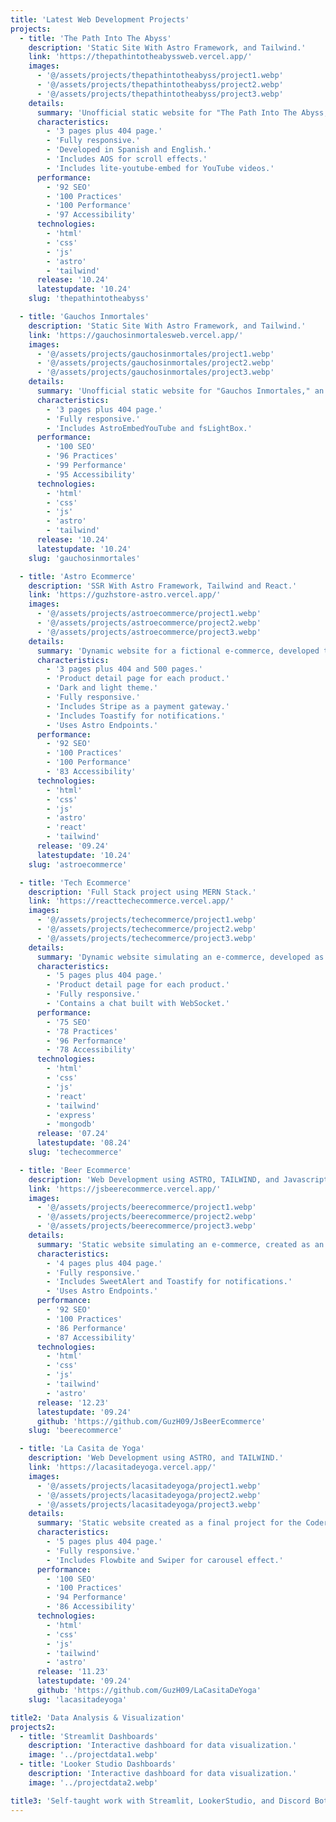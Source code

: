 ```yaml
---
title: 'Latest Web Development Projects'
projects:
  - title: 'The Path Into The Abyss'
    description: 'Static Site With Astro Framework, and Tailwind.'
    link: 'https://thepathintotheabyssweb.vercel.app/'
    images:
      - '@/assets/projects/thepathintotheabyss/project1.webp'
      - '@/assets/projects/thepathintotheabyss/project2.webp'
      - '@/assets/projects/thepathintotheabyss/project3.webp'
    details:
      summary: 'Unofficial static website for "The Path Into The Abyss," an Argentine video game in development by Matias Rispau, based on the Argentine movie "The Abyss". Contains a Parallax Effect at the Home page developed purely with CSS. Made with HTML, JavaScript, and Tailwind. It is fully responsive and includes YouTube embeds, without affecting performance.'
      characteristics:
        - '3 pages plus 404 page.'
        - 'Fully responsive.'
        - 'Developed in Spanish and English.'
        - 'Includes AOS for scroll effects.'
        - 'Includes lite-youtube-embed for YouTube videos.'
      performance:
        - '92 SEO'
        - '100 Practices'
        - '100 Performance'
        - '97 Accessibility'
      technologies:
        - 'html'
        - 'css'
        - 'js'
        - 'astro'
        - 'tailwind'
      release: '10.24'
      latestupdate: '10.24'
    slug: 'thepathintotheabyss'

  - title: 'Gauchos Inmortales'
    description: 'Static Site With Astro Framework, and Tailwind.'
    link: 'https://gauchosinmortalesweb.vercel.app/'
    images:
      - '@/assets/projects/gauchosinmortales/project1.webp'
      - '@/assets/projects/gauchosinmortales/project2.webp'
      - '@/assets/projects/gauchosinmortales/project3.webp'
    details:
      summary: 'Unofficial static website for "Gauchos Inmortales," an Argentine video game in development by RealiTeam. Uses HTML, JavaScript, and Tailwind. It is fully responsive, includes YouTube embeds, and a looping video as the background without affecting performance.'
      characteristics:
        - '3 pages plus 404 page.'
        - 'Fully responsive.'
        - 'Includes AstroEmbedYouTube and fsLightBox.'
      performance:
        - '100 SEO'
        - '96 Practices'
        - '99 Performance'
        - '95 Accessibility'
      technologies:
        - 'html'
        - 'css'
        - 'js'
        - 'astro'
        - 'tailwind'
      release: '10.24'
      latestupdate: '10.24'
    slug: 'gauchosinmortales'

  - title: 'Astro Ecommerce'
    description: 'SSR With Astro Framework, Tailwind and React.'
    link: 'https://guzhstore-astro.vercel.app/'
    images:
      - '@/assets/projects/astroecommerce/project1.webp'
      - '@/assets/projects/astroecommerce/project2.webp'
      - '@/assets/projects/astroecommerce/project3.webp'
    details:
      summary: 'Dynamic website for a fictional e-commerce, developed to integrate concepts from the Astro "storefront" e-commerce template. Uses Server-Side Rendering (SSR), includes endpoints to manage payments with Stripe, and uses astro:actions to fetch data. React is used for all dynamic components.'
      characteristics:
        - '3 pages plus 404 and 500 pages.'
        - 'Product detail page for each product.'
        - 'Dark and light theme.'
        - 'Fully responsive.'
        - 'Includes Stripe as a payment gateway.'
        - 'Includes Toastify for notifications.'
        - 'Uses Astro Endpoints.'
      performance:
        - '92 SEO'
        - '100 Practices'
        - '100 Performance'
        - '83 Accessibility'
      technologies:
        - 'html'
        - 'css'
        - 'js'
        - 'astro'
        - 'react'
        - 'tailwind'
      release: '09.24'
      latestupdate: '10.24'
    slug: 'astroecommerce'

  - title: 'Tech Ecommerce'
    description: 'Full Stack project using MERN Stack.'
    link: 'https://reacttechecommerce.vercel.app/'
    images:
      - '@/assets/projects/techecommerce/project1.webp'
      - '@/assets/projects/techecommerce/project2.webp'
      - '@/assets/projects/techecommerce/project3.webp'
    details:
      summary: 'Dynamic website simulating an e-commerce, developed as a final project for the Coderhouse React course. Initially built using only a Firebase database. Later, it was repurposed as a frontend for the final project in the Coderhouse Backend Programming course, integrated into a monorepo with a backend developed with Express, using MongoDB as the database.'
      characteristics:
        - '5 pages plus 404 page.'
        - 'Product detail page for each product.'
        - 'Fully responsive.'
        - 'Contains a chat built with WebSocket.'
      performance:
        - '75 SEO'
        - '78 Practices'
        - '96 Performance'
        - '78 Accessibility'
      technologies:
        - 'html'
        - 'css'
        - 'js'
        - 'react'
        - 'tailwind'
        - 'express'
        - 'mongodb'
      release: '07.24'
      latestupdate: '08.24'
    slug: 'techecommerce'

  - title: 'Beer Ecommerce'
    description: 'Web Development using ASTRO, TAILWIND, and Javascript.'
    link: 'https://jsbeerecommerce.vercel.app/'
    images:
      - '@/assets/projects/beerecommerce/project1.webp'
      - '@/assets/projects/beerecommerce/project2.webp'
      - '@/assets/projects/beerecommerce/project3.webp'
    details:
      summary: 'Static website simulating an e-commerce, created as an exercise to improve my skills with Tailwind. Initially developed using HTML, JavaScript, and Tailwind, then migrated to Astro with Tailwind.'
      characteristics:
        - '4 pages plus 404 page.'
        - 'Fully responsive.'
        - 'Includes SweetAlert and Toastify for notifications.'
        - 'Uses Astro Endpoints.'
      performance:
        - '92 SEO'
        - '100 Practices'
        - '86 Performance'
        - '87 Accessibility'
      technologies:
        - 'html'
        - 'css'
        - 'js'
        - 'tailwind'
        - 'astro'
      release: '12.23'
      latestupdate: '09.24'
      github: 'https://github.com/GuzH09/JsBeerEcommerce'
    slug: 'beerecommerce'

  - title: 'La Casita de Yoga'
    description: 'Web Development using ASTRO, and TAILWIND.'
    link: 'https://lacasitadeyoga.vercel.app/'
    images:
      - '@/assets/projects/lacasitadeyoga/project1.webp'
      - '@/assets/projects/lacasitadeyoga/project2.webp'
      - '@/assets/projects/lacasitadeyoga/project3.webp'
    details:
      summary: 'Static website created as a final project for the Coderhouse Web Development course. Initially developed using HTML, CSS, JavaScript, and SASS, then migrated to Astro with Tailwind.'
      characteristics:
        - '5 pages plus 404 page.'
        - 'Fully responsive.'
        - 'Includes Flowbite and Swiper for carousel effect.'
      performance:
        - '100 SEO'
        - '100 Practices'
        - '94 Performance'
        - '86 Accessibility'
      technologies:
        - 'html'
        - 'css'
        - 'js'
        - 'tailwind'
        - 'astro'
      release: '11.23'
      latestupdate: '09.24'
      github: 'https://github.com/GuzH09/LaCasitaDeYoga'
    slug: 'lacasitadeyoga'

title2: 'Data Analysis & Visualization'
projects2:
  - title: 'Streamlit Dashboards'
    description: 'Interactive dashboard for data visualization.'
    image: '../projectdata1.webp'
  - title: 'Looker Studio Dashboards'
    description: 'Interactive dashboard for data visualization.'
    image: '../projectdata2.webp'

title3: 'Self-taught work with Streamlit, LookerStudio, and Discord Bots in Python and Javascript.'
---
```

